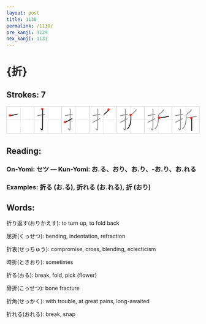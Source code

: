 ```yaml
---
layout: post
title: 1130
permalink: /1130/
pre_kanji: 1129
nex_kanji: 1131
---
```


# {折}

## Strokes: 7

<div class="stroke"><img src="../images/E68A98.png" /></div>

## Reading:

### On-Yomi: セツ &mdash; Kun-Yomi: お.る、おり、お.り、-お.り、お.れる

### Examples: 折る (お.る), 折れる (お.れる), 折 (おり)

## Words:

折り返す(おりかえす): to turn up, to fold back

屈折(くっせつ): bending, indentation, refraction

折衷(せっちゅう): compromise, cross, blending, eclecticism

時折(ときおり): sometimes

折る(おる): break, fold, pick (flower)

骨折(こっせつ): bone fracture

折角(せっかく): with trouble, at great pains, long-awaited

折れる(おれる): break, snap
